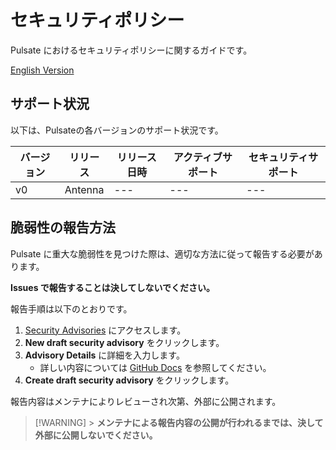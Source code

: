 # セキュリティポリシー

Pulsate におけるセキュリティポリシーに関するガイドです。

[English Version](../SECURITY.md)

## サポート状況

以下は、Pulsateの各バージョンのサポート状況です。

| バージョン | リリース | リリース日時 | アクティブサポート | セキュリティサポート |
| ---------- | -------- | ------------ | ------------------ | -------------------- |
| v0         | Antenna  | ---          | ---                | ---                  |

## 脆弱性の報告方法

Pulsate に重大な脆弱性を見つけた際は、適切な方法に従って報告する必要があります。

**Issues で報告することは決してしないでください。**

報告手順は以下のとおりです。

1. [Security Advisories](https://github.com/pulsate-dev/pulsate/security/advisories)
   にアクセスします。
2. **New draft security advisory** をクリックします。
3. **Advisory Details** に詳細を入力します。
   - 詳しい内容については
     [GitHub Docs](https://docs.github.com/enterprise-cloud@latest/code-security/security-advisories/working-with-repository-security-advisories/creating-a-repository-security-advisory#creating-a-security-advisory)
     を参照してください。
4. **Create draft security advisory** をクリックします。

報告内容はメンテナによりレビューされ次第、外部に公開されます。

> [!WARNING] > **メンテナによる報告内容の公開が行われるまでは、決して外部に公開しないでください。**
